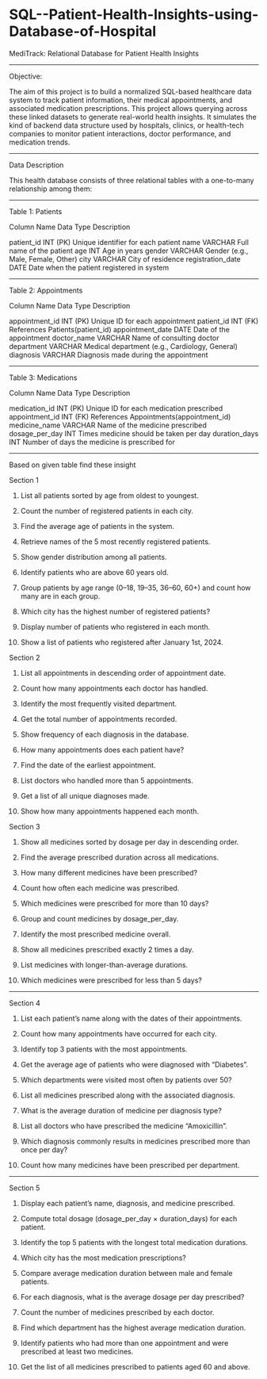 # SQL--Patient-Health-Insights-using-Database-of-Hospital

MediTrack: Relational Database for Patient Health Insights
________________________________________
Objective:

The aim of this project is to build a normalized SQL-based healthcare data system to track patient information, their medical appointments, and associated medication prescriptions. This project allows querying across these linked datasets to generate real-world health insights. It simulates the kind of backend data structure used by hospitals, clinics, or health-tech companies to monitor patient interactions, doctor performance, and medication trends.

________________________________________
Data Description

This health database consists of three relational tables with a one-to-many relationship among them:
________________________________________
Table 1: Patients

Column Name	         Data Type	     Description

patient_id	         INT (PK)	       Unique identifier for each patient
name	               VARCHAR	       Full name of the patient
age	                 INT	           Age in years
gender	             VARCHAR	       Gender (e.g., Male, Female, Other)
city	               VARCHAR	       City of residence
registration_date	   DATE	           Date when the patient registered in system
________________________________________


Table 2: Appointments

Column Name	         Data Type	    Description

appointment_id	     INT (PK)	      Unique ID for each appointment
patient_id	         INT (FK)	      References Patients(patient_id)
appointment_date	   DATE	          Date of the appointment
doctor_name	         VARCHAR	      Name of consulting doctor
department	         VARCHAR	      Medical department (e.g., Cardiology, General)
diagnosis	           VARCHAR	      Diagnosis made during the appointment
________________________________________
Table 3: Medications

Column Name	     Data Type	     Description

medication_id	    INT (PK)	     Unique ID for each medication prescribed
appointment_id	  INT (FK)	     References Appointments(appointment_id)
medicine_name	    VARCHAR	       Name of the medicine prescribed
dosage_per_day	  INT	           Times medicine should be taken per day
duration_days	    INT	           Number of days the medicine is prescribed for
________________________________________

Based on given table find these insight

Section 1

1.	List all patients sorted by age from oldest to youngest.

2.	Count the number of registered patients in each city.

3.	Find the average age of patients in the system.

4.	Retrieve names of the 5 most recently registered patients.

5.	Show gender distribution among all patients.

6.	Identify patients who are above 60 years old.

7.	Group patients by age range (0–18, 19–35, 36–60, 60+) and count how many are in each group.

8.	Which city has the highest number of registered patients?

9.	Display number of patients who registered in each month.

10.	Show a list of patients who registered after January 1st, 2024.

Section 2

1.	List all appointments in descending order of appointment date.

2.	Count how many appointments each doctor has handled.

3.	Identify the most frequently visited department.

4.	Get the total number of appointments recorded.

5.	Show frequency of each diagnosis in the database.

6.	How many appointments does each patient have?

7.	Find the date of the earliest appointment.

8.	List doctors who handled more than 5 appointments.

9.	Get a list of all unique diagnoses made.

10.	Show how many appointments happened each month.

Section 3

1.	Show all medicines sorted by dosage per day in descending order.

2.	Find the average prescribed duration across all medications.

3.	How many different medicines have been prescribed?

4.	Count how often each medicine was prescribed.

5.	Which medicines were prescribed for more than 10 days?

6.	Group and count medicines by dosage_per_day.

7.	Identify the most prescribed medicine overall.

8.	Show all medicines prescribed exactly 2 times a day.

9.	List medicines with longer-than-average durations.

10.	Which medicines were prescribed for less than 5 days?

________________________________________

Section 4

1.	List each patient’s name along with the dates of their appointments.

2.	Count how many appointments have occurred for each city.

3.	Identify top 3 patients with the most appointments.

4.	Get the average age of patients who were diagnosed with “Diabetes”.

5.	Which departments were visited most often by patients over 50?

6.	List all medicines prescribed along with the associated diagnosis.

7.	What is the average duration of medicine per diagnosis type?

8.	List all doctors who have prescribed the medicine “Amoxicillin”.

9.	Which diagnosis commonly results in medicines prescribed more than once per day?

10.	Count how many medicines have been prescribed per department.

________________________________________
Section  5

1.	Display each patient’s name, diagnosis, and medicine prescribed.

2.	Compute total dosage (dosage_per_day × duration_days) for each patient.

3.	Identify the top 5 patients with the longest total medication durations.

4.	Which city has the most medication prescriptions?

5.	Compare average medication duration between male and female patients.

6.	For each diagnosis, what is the average dosage per day prescribed?

7.	Count the number of medicines prescribed by each doctor.

8.	Find which department has the highest average medication duration.

9.	Identify patients who had more than one appointment and were prescribed at least two medicines.

10.	Get the list of all medicines prescribed to patients aged 60 and above.

